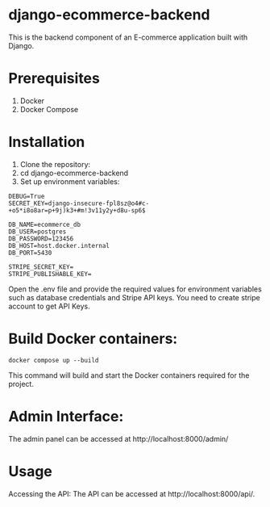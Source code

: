 # django-ecommerce-backend
This is the backend component of an E-commerce application built with Django.

# Prerequisites
1. Docker
2. Docker Compose
# Installation
1. Clone the repository:
2. cd django-ecommerce-backend
3. Set up environment variables:

```
DEBUG=True
SECRET_KEY=django-insecure-fpl8sz@o4#c-+o5*i8o8ar=p+9j)k3+#m!3v11y2y+d8u-sp6$

DB_NAME=ecommerce_db
DB_USER=postgres
DB_PASSWORD=123456
DB_HOST=host.docker.internal
DB_PORT=5430

STRIPE_SECRET_KEY=
STRIPE_PUBLISHABLE_KEY=
```

Open the .env file and provide the required values for environment variables such as database credentials and Stripe API keys.
You need to create stripe account to get API Keys.

# Build Docker containers:

```docker compose up --build```

This command will build and start the Docker containers required for the project.

# Admin Interface:
The admin panel can be accessed at http://localhost:8000/admin/


# Usage
Accessing the API: The API can be accessed at http://localhost:8000/api/.







